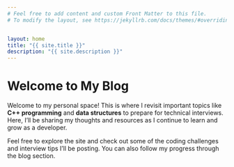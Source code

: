 ```yaml
---
# Feel free to add content and custom Front Matter to this file.
# To modify the layout, see https://jekyllrb.com/docs/themes/#overriding-theme-defaults


layout: home
title: "{{ site.title }}"
description: "{{ site.description }}"
---
```


# Welcome to My Blog

Welcome to my personal space! This is where I revisit important topics like **C++ programming** and **data structures** to prepare for technical interviews. Here, I’ll be sharing my thoughts and resources as I continue to learn and grow as a developer.

Feel free to explore the site and check out some of the coding challenges and interview tips I’ll be posting. You can also follow my progress through the blog section.
